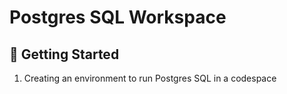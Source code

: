 # Postgres SQL Workspace

## 🚀 Getting Started

1. Creating an environment to run Postgres SQL in a codespace
